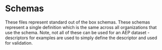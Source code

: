 # Schemas

These files represent standard out of the box schemas. These schemas represent a single definition which is the same across all organizations that use the schema. Note, not all of these can be used for an AEP dataset - descriptors for examples are used to simply define the descriptor and used for validation. 
